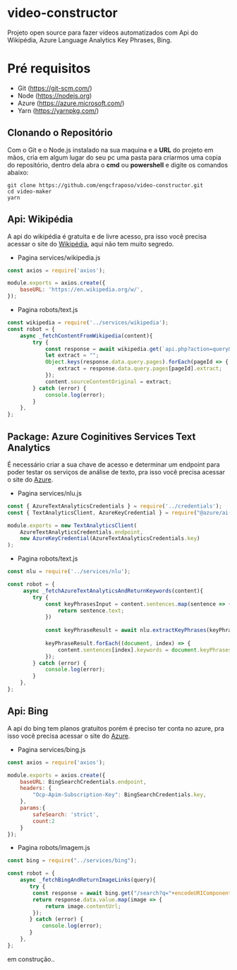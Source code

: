 # video-constructor
Projeto open source para fazer vídeos automatizados com Api do Wikipédia, Azure Language Analytics Key Phrases, Bing.

# Pré requisitos

- Git (https://git-scm.com/)
- Node (https://nodejs.org)
- Azure (https://azure.microsoft.com/)
- Yarn (https://yarnpkg.com/)

## Clonando o Repositório ##
Com o Git e o Node.js instalado na sua maquina e a **URL** do projeto em mãos, cria em algum lugar do seu pc uma pasta para criarmos uma copia do repositório, dentro dela abra o **cmd** ou **powershell** e digite os comandos abaixo:
```
git clone https://github.com/engcfraposo/video-constructor.git
cd video-maker
yarn
```
## Api: Wikipédia ##
A api do wikipédia é gratuita e de livre acesso, pra isso você precisa acessar o site do [Wikipédia](https://www.wikipedia.org/), aqui não tem muito segredo.

- Pagina services/wikipedia.js
```js
const axios = require('axios');

module.exports = axios.create({
    baseURL: 'https://en.wikipedia.org/w/',
});
```

- Pagina robots/text.js
```js
const wikipedia = require('../services/wikipedia');
const robot = {
    async _fetchContentFromWikipedia(content){
        try {
            const response = await wikipedia.get(`api.php?action=query&format=json&prop=extracts&exintro=&explaintext=&titles=${content.searchTerm}`);
            let extract = ""; 
            Object.keys(response.data.query.pages).forEach(pageId => {
                extract = response.data.query.pages[pageId].extract;
            });
            content.sourceContentOriginal = extract;
        } catch (error) {
            console.log(error);
        }
    },
};
```

## Package: Azure Coginitives Services Text Analytics  ##
É necessário criar a sua chave de acesso e determinar um endpoint para poder testar os serviços de análise de texto, pra isso você precisa acessar o site do [Azure](https://azure.microsoft.com/).

- Pagina services/nlu.js
```js
const { AzureTextAnalyticsCredentials } = require('../credentials');
const { TextAnalyticsClient, AzureKeyCredential } = require("@azure/ai-text-analytics");

module.exports = new TextAnalyticsClient(
    AzureTextAnalyticsCredentials.endpoint, 
    new AzureKeyCredential(AzureTextAnalyticsCredentials.key)
);
```

- Pagina robots/text.js
```js
const nlu = require('../services/nlu');

const robot = {
     async _fetchAzureTextAnalyticsAndReturnKeywords(content){
        try {
            const keyPhrasesInput = content.sentences.map(sentence => {
                return sentence.text;
            })
            
            const keyPhraseResult = await nlu.extractKeyPhrases(keyPhrasesInput);
     
            keyPhraseResult.forEach((document, index) => {
                content.sentences[index].keywords = document.keyPhrases;
            });
        } catch (error) {
            console.log(error);
        }
    },
};
```
## Api: Bing ##
A api do bing tem planos gratuitos porém é preciso ter conta no azure, pra isso você precisa acessar o site do [Azure](https://azure.microsoft.com/).

- Pagina services/bing.js
```js
const axios = require('axios');

module.exports = axios.create({
    baseURL: BingSearchCredentials.endpoint,
    headers: {
        "Ocp-Apim-Subscription-Key": BingSearchCredentials.key,
    },
    params:{
        safeSearch: 'strict',
        count:2
    }
});
```
- Pagina robots/imagem.js
```js
const bing = require("../services/bing");

const robot = {
    async _fetchBingAndReturnImageLinks(query){
       try {
        const response = await bing.get("/search?q="+encodeURIComponent(query));
        return response.data.value.map(image => {
            return image.contentUrl;
        });
       } catch (error) {
           console.log(error);
       }
    },
};
```
em construção..